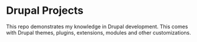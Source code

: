 <h1>Drupal Projects</h1>

This repo demonstrates my knowledge in Drupal development. This comes with Drupal themes, plugins, extensions, modules and other customizations. 